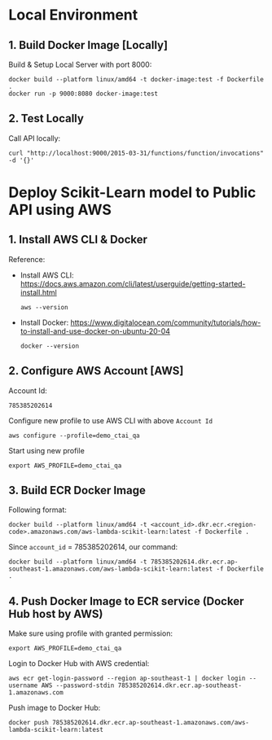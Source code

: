 # Local Environment

## 1. Build Docker Image [Locally]

Build & Setup Local Server with port 8000:

```
docker build --platform linux/amd64 -t docker-image:test -f Dockerfile .
docker run -p 9000:8080 docker-image:test
```

## 2. Test Locally

Call API locally:

```
curl "http://localhost:9000/2015-03-31/functions/function/invocations" -d '{}'
```

# Deploy Scikit-Learn model to Public API using AWS

## 1. Install AWS CLI & Docker

Reference:

+ Install AWS CLI: https://docs.aws.amazon.com/cli/latest/userguide/getting-started-install.html
  ```
  aws --version
  ```
+ Install Docker: https://www.digitalocean.com/community/tutorials/how-to-install-and-use-docker-on-ubuntu-20-04
  ```
  docker --version
  ```



## 2. Configure AWS Account [AWS]

Account Id:

```
785385202614
```

Configure new profile to use AWS CLI with above `Account Id`

```
aws configure --profile=demo_ctai_qa
```

Start using new profile

```
export AWS_PROFILE=demo_ctai_qa
```

## 3. Build ECR Docker Image 

Following format:

```
docker build --platform linux/amd64 -t <account_id>.dkr.ecr.<region-code>.amazonaws.com/aws-lambda-scikit-learn:latest -f Dockerfile .
```


Since `account_id` =  785385202614, our command:

```
docker build --platform linux/amd64 -t 785385202614.dkr.ecr.ap-southeast-1.amazonaws.com/aws-lambda-scikit-learn:latest -f Dockerfile .
```


## 4. Push Docker Image to ECR service (Docker Hub host by AWS)

Make sure using profile with granted permission:

```
export AWS_PROFILE=demo_ctai_qa

```


Login to Docker Hub with AWS credential:

```
aws ecr get-login-password --region ap-southeast-1 | docker login --username AWS --password-stdin 785385202614.dkr.ecr.ap-southeast-1.amazonaws.com
```


Push image to Docker Hub:

```
docker push 785385202614.dkr.ecr.ap-southeast-1.amazonaws.com/aws-lambda-scikit-learn:latest
```

